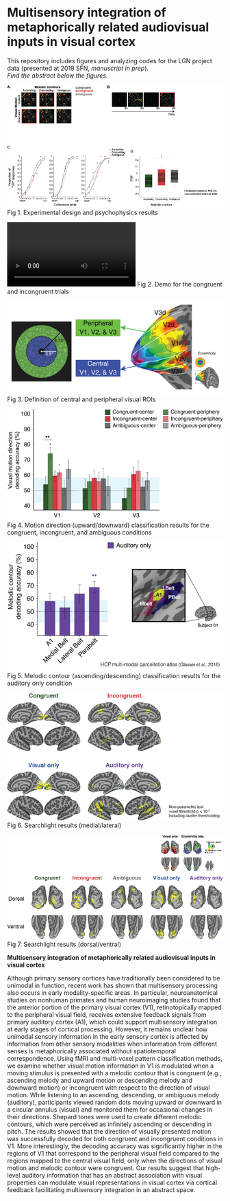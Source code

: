 # Multisensory integration of metaphorically related audiovisual inputs in visual cortex

This repository includes figures and analyzing codes for the LGN project data (presented at 2019 SFN, *manuscript in prep*).  
*Find the abstract below the figures.*

![experimental_Design_and_Psychophysics](https://github.com/JiyeongHa/crossmodal/blob/master/CrM_expDesign_bhdata.png)  
Fig 1. Experimental design and psychophysics results


![Watch the video](https://github.com/JiyeongHa/crossmodal/blob/master/Crossmodal_cong-incong.mp4)
Fig 2. Demo for the congruent and incongruent trials


![Dividing center-periphery](https://github.com/JiyeongHa/crossmodal/blob/master/center-periphery.png)  
Fig 3. Definition of central and peripheral visual ROIs


![results](https://github.com/JiyeongHa/crossmodal/blob/master/center-periphery-results.png)  
Fig 4. Motion direction (upward/downward) classification results for the congruent, incongruent, and ambiguous conditions


![results2](https://github.com/JiyeongHa/crossmodal/blob/master/aOnly_results.png)  
Fig 5. Melodic contour (ascending/descending) classification results for the auditory only condition


![results3](https://github.com/JiyeongHa/crossmodal/blob/master/Searchlight_results.png)  
Fig 6. Searchlight results (medial/lateral)


![results4](https://github.com/JiyeongHa/crossmodal/blob/master/Searchlight_results2.png)  
Fig 7. Searchlight results (dorsal/ventral)


**Multisensory integration of metaphorically related audiovisual inputs in visual cortex**  

Although primary sensory cortices have traditionally been considered to be unimodal in function, recent work has shown that multisensory processing also occurs in early modality-specific areas. In particular, neuroanatomical studies on nonhuman primates and human neuroimaging studies found that the anterior portion of the primary visual cortex (V1), retinotopically mapped to the peripheral visual field, receives extensive feedback signals from primary auditory cortex (A1), which could support multisensory integration at early stages of cortical processing. However, it remains unclear how unimodal sensory information in the early sensory cortex is affected by information from other sensory modalities when information from different senses is metaphorically associated without spatiotemporal correspondence. Using fMRI and multi-voxel pattern classification methods, we examine whether visual motion information in V1 is modulated when a moving stimulus is presented with a melodic contour that is congruent (e.g., ascending melody and upward motion or descending melody and downward motion) or incongruent with respect to the direction of visual motion. While listening to an ascending, descending, or ambiguous melody (auditory), participants viewed random dots moving upward or downward in a circular annulus (visual) and monitored them for occasional changes in their directions. Shepard tones were used to create different melodic contours, which were perceived as infinitely ascending or descending in pitch. The results showed that the direction of visually presented motion was successfully decoded for both congruent and incongruent conditions in V1. More interestingly, the decoding accuracy was significantly higher in the regions of V1 that correspond to the peripheral visual field compared to the regions mapped to the central visual field, only when the directions of visual motion and melodic contour were congruent. Our results suggest that high-level auditory information that has an abstract association with visual properties can modulate visual representations in visual cortex via cortical feedback facilitating multisensory integration in an abstract space.
